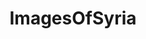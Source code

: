 ---
title: ImagesOfSyria
crosslinks:
- syriancivilwar
- SyrianCirclejerkWar
- MilitaryPorn
- pics
- imagesofnetwork
- u_2BrkOnThru
- PoliticalHumor
- TrumpEra
- DestroyedTanks
- IFV
- Blacksmith
- Syria
- MapPorn
- TankPorn
- Ice_Poseidon
- gifs
- LevantineWar
- AdviceAnimals
- russia
- MarchAgainstTrump
---